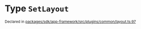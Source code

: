 # Type `SetLayout`
<sub>Declared in [packages/sdk/app-framework/src/plugins/common/layout.ts:97](https://github.com/dxos/dxos/blob/061d3392e/packages/sdk/app-framework/src/plugins/common/layout.ts#L97)</sub>






